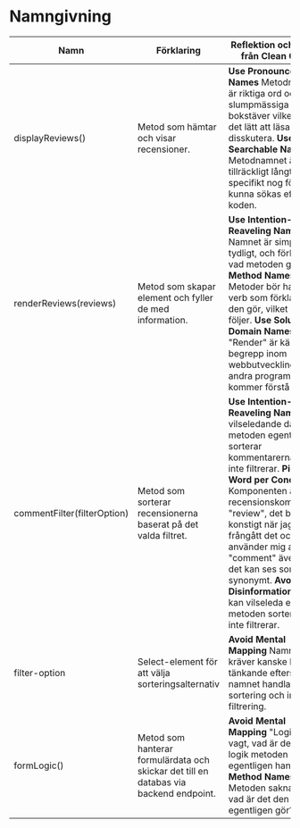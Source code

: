 # Namngivning

| Namn                        | Förklaring         | Reflektion och regler från Clean Code |
|-----------------------------|--------------------|---------------------------------------|
| displayReviews()            | Metod som hämtar och visar recensioner.                   |             **Use Pronounceable Names** Metodnamnet är riktiga ord och inte slumpmässiga bokstäver vilket gör det lätt att läsa och disskutera. **Use Searchable Names** Metodnamnet är tillräckligt långt och specifikt nog för att kunna sökas efter i koden.|
| renderReviews(reviews)      | Metod som skapar element och fyller de med information.                   | **Use Intention-Reaveling Names** Namnet är simpelt, tydligt, och förklarar vad metoden gör. **Method Names** Metoder bör ha ett verb som förklarar vad den gör, vilket denna följer. **Use Solution Domain Names** "Render" är känt begrepp inom webbutveckling som andra programmerare kommer förstå¨.|
| commentFilter(filterOption) | Metod som sorterar recensionerna baserat på det valda filtret.            |**Use Intention-Reaveling Names** Lite vilseledande då metoden egentligen sorterar kommentarerna och inte filtrerar. **Pick One Word per Concept** Komponenten är en recensionskomponent, "review", det blir konstigt när jag frångått det och använder mig av "comment" även om det kan ses som synonymt. **Avoid Disinformation** Filter kan vilseleda eftersom metoden sorterar och inte filtrerar. |
| filter-option               | Select-element för att välja sorteringsalternativ  | **Avoid Mental Mapping** Namnet kräver kanske lite tänkande eftersom namnet handlar om sortering och inte filtrering.                                      |
| formLogic()      | Metod som hanterar formulärdata och skickar det till en databas via backend endpoint.| **Avoid Mental Mapping** "Logic" är vagt, vad är det för logik metoden egentligen hanterar. **Method Names** Metoden saknar verb, vad är det den egentligen gör?|
